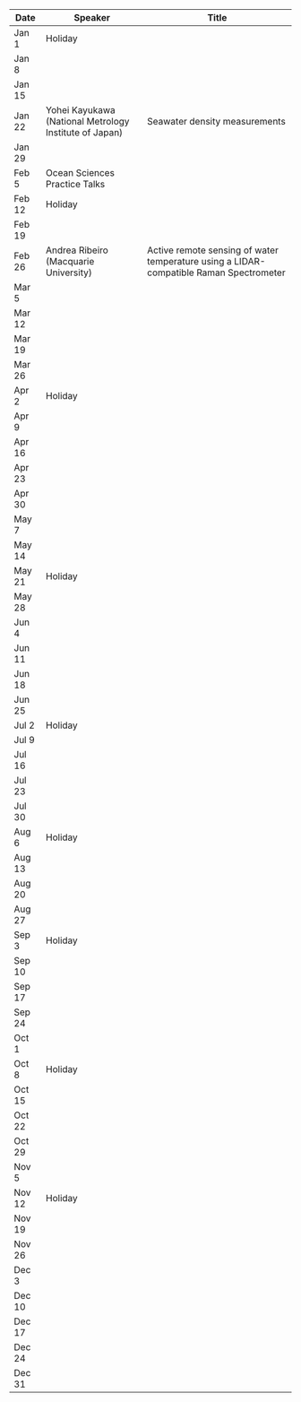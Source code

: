 Date    |   Speaker                                                 |   Title
--------|-----------------------------------------------------------|-----------------------------------------------------------------------------------------
Jan 1   |   Holiday                                                 |
Jan 8   |                                                           |
Jan 15  |                                                           |
Jan 22  |   Yohei Kayukawa (National Metrology Institute of Japan)  |   Seawater density measurements
Jan 29  |                                                           |
Feb 5   |   Ocean Sciences Practice Talks                           |
Feb 12  |   Holiday                                                 |
Feb 19  |                                                           |
Feb 26  |   Andrea Ribeiro (Macquarie University)                   |   Active remote sensing of water temperature using a LIDAR-compatible Raman Spectrometer
Mar 5   |                                                           |
Mar 12  |                                                           |
Mar 19  |                                                           |
Mar 26  |                                                           |
Apr 2   |   Holiday                                                 |
Apr 9   |                                                           |
Apr 16  |                                                           |
Apr 23  |                                                           |
Apr 30  |                                                           |
May 7   |                                                           |
May 14  |                                                           |
May 21  |   Holiday                                                 |
May 28  |                                                           |
Jun 4   |                                                           |
Jun 11  |                                                           |
Jun 18  |                                                           |
Jun 25  |                                                           |
Jul 2   |   Holiday                                                 |
Jul 9   |                                                           |
Jul 16  |                                                           |
Jul 23  |                                                           |
Jul 30  |                                                           |
Aug 6   |   Holiday                                                 |
Aug 13  |                                                           |
Aug 20  |                                                           |
Aug 27  |                                                           |
Sep 3   |   Holiday                                                 |
Sep 10  |                                                           |
Sep 17  |                                                           |
Sep 24  |                                                           |
Oct 1   |                                                           |
Oct 8   |   Holiday                                                 |
Oct 15  |                                                           |
Oct 22  |                                                           |
Oct 29  |                                                           |
Nov 5   |                                                           |
Nov 12  |   Holiday                                                 |
Nov 19  |                                                           |
Nov 26  |                                                           |
Dec 3   |                                                           |
Dec 10  |                                                           |
Dec 17  |                                                           |
Dec 24  |                                                           |
Dec 31  |                                                           |
